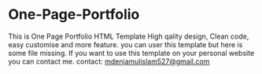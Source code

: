 # One-Page-Portfolio
This is One Page Portfolio HTML Template
High qality design, Clean code, easy customise and more feature.
you can user this template but here is some file missing. If you want to use this template on your personal website you can contact me.
contact: mdenjamulislam527@gmail.com
